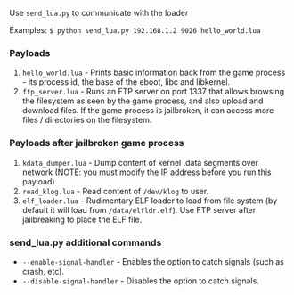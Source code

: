 
Use `send_lua.py` to communicate with the loader

Examples: `$ python send_lua.py 192.168.1.2 9026 hello_world.lua`

### Payloads

1. `hello_world.lua` - Prints basic information back from the game process - its process id, the base of the eboot, libc and libkernel.
2. `ftp_server.lua` - Runs an FTP server on port 1337 that allows browsing the filesystem as seen by the game process, and also upload and download files. If the game process is jailbroken, it can access more files / directories on the filesystem. 

### Payloads after jailbroken game process

1. `kdata_dumper.lua` - Dump content of kernel .data segments over network (NOTE: you must modify the IP address before you run this payload)
2. `read_klog.lua` - Read content of `/dev/klog` to user.
3. `elf_loader.lua` - Rudimentary ELF loader to load from file system (by default it will load from `/data/elfldr.elf`). Use FTP server after jailbreaking to place the ELF file.

### send_lua.py additional commands

* `--enable-signal-handler` - Enables the option to catch signals (such as crash, etc).
* `--disable-signal-handler` - Disables the option to catch signals.